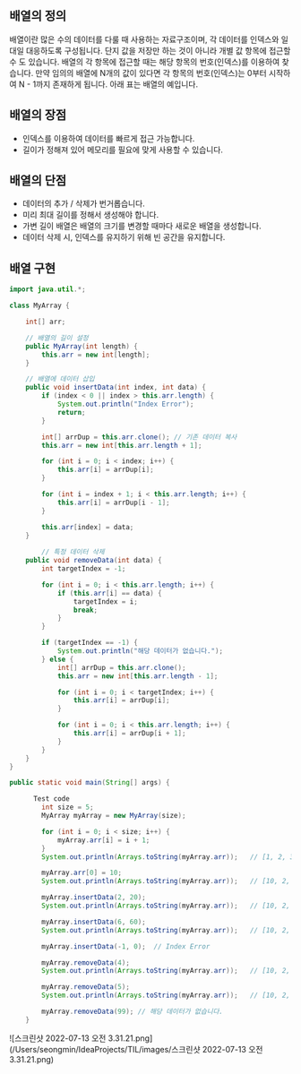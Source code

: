 ## 배열의 정의

배열이란 많은 수의 데이터를 다룰 때 사용하는 자료구조이며, 각 데이터를 인덱스와 일대일 대응하도록 구성됩니다. 단지 값을 저장만 하는 것이 아니라 개별 값 항목에 접근할 수 도 있습니다. 배열의 각 항목에 접근할 때는 해당 항목의 번호(인덱스)를 이용하여 찾습니다. 만약 임의의 배열에 N개의 값이 있다면 각 항목의 번호(인덱스)는 0부터 시작하여 N - 1까지 존재하게 됩니다. 아래 표는 배열의 예입니다.

## 배열의 장점

- 인덱스를 이용하여 데이터를 빠르게 접근 가능합니다.
- 길이가 정해져 있어 메모리를 필요에 맞게 사용할 수 있습니다.

## 배열의 단점

- 데이터의 추가 / 삭제가 번거롭습니다.
- 미리 최대 길이를 정해서 생성해야 합니다.
- 가변 길이 배열은 배열의 크기를 변경할 때마다 새로운 배열을 생성합니다.
- 데이터 삭제 시, 인덱스를 유지하기 위해 빈 공간을 유지합니다.

## 배열 구현

```java
import java.util.*;

class MyArray {

    int[] arr;

    // 배열의 길이 설정
    public MyArray(int length) {
        this.arr = new int[length];
    }

    // 배열에 데이터 삽입
    public void insertData(int index, int data) {
        if (index < 0 || index > this.arr.length) {
            System.out.println("Index Error");
            return;
        }

        int[] arrDup = this.arr.clone(); // 기존 데이터 복사
        this.arr = new int[this.arr.length + 1];

        for (int i = 0; i < index; i++) {
            this.arr[i] = arrDup[i];
        }

        for (int i = index + 1; i < this.arr.length; i++) {
            this.arr[i] = arrDup[i - 1];
        }

        this.arr[index] = data;
    }
		
		// 특정 데이터 삭제
    public void removeData(int data) {
        int targetIndex = -1;

        for (int i = 0; i < this.arr.length; i++) {
            if (this.arr[i] == data) {
                targetIndex = i;
                break;
            }
        }

        if (targetIndex == -1) {
            System.out.println("해당 데이터가 없습니다.");
        } else {
            int[] arrDup = this.arr.clone();
            this.arr = new int[this.arr.length - 1];

            for (int i = 0; i < targetIndex; i++) {
                this.arr[i] = arrDup[i];
            }

            for (int i = 0; i < this.arr.length; i++) {
                this.arr[i] = arrDup[i + 1];
            }
        }
    }
}
```

```java
public static void main(String[] args) {

      Test code
        int size = 5;
        MyArray myArray = new MyArray(size);

        for (int i = 0; i < size; i++) {
            myArray.arr[i] = i + 1;
        }
        System.out.println(Arrays.toString(myArray.arr));   // [1, 2, 3, 4, 5]

        myArray.arr[0] = 10;
        System.out.println(Arrays.toString(myArray.arr));   // [10, 2, 3, 4, 5]

        myArray.insertData(2, 20);
        System.out.println(Arrays.toString(myArray.arr));   // [10, 2, 20, 3, 4, 5]

        myArray.insertData(6, 60);
        System.out.println(Arrays.toString(myArray.arr));   // [10, 2, 20, 3, 4, 5, 60]

        myArray.insertData(-1, 0);  // Index Error

        myArray.removeData(4);
        System.out.println(Arrays.toString(myArray.arr));   // [10, 2, 20, 3, 5, 60]

        myArray.removeData(5);
        System.out.println(Arrays.toString(myArray.arr));   // [10, 2, 20, 3, 60]

        myArray.removeData(99); // 해당 데이터가 없습니다.
    }
```

![스크린샷 2022-07-13 오전 3.31.21.png](/Users/seongmin/IdeaProjects/TIL/images/스크린샷 2022-07-13 오전 3.31.21.png)